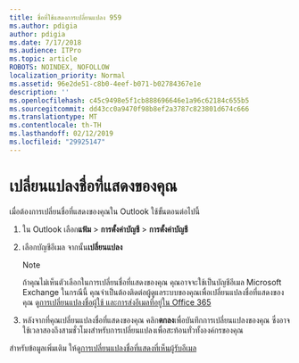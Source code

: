 ```yaml
---
title: ชื่อที่ใช้แสดงการเปลี่ยนแปลง 959
ms.author: pdigia
author: pdigia
ms.date: 7/17/2018
ms.audience: ITPro
ms.topic: article
ROBOTS: NOINDEX, NOFOLLOW
localization_priority: Normal
ms.assetid: 96e2de51-c8b0-4eef-b071-b02784367e1e
description: ''
ms.openlocfilehash: c45c9498e5f1cb888696646e1a96c62184c655b5
ms.sourcegitcommit: dd43cc0a9470f98b8ef2a3787c823801d674c666
ms.translationtype: MT
ms.contentlocale: th-TH
ms.lasthandoff: 02/12/2019
ms.locfileid: "29925147"
---
```

# <a name="change-your-display-name"></a>เปลี่ยนแปลงชื่อที่แสดงของคุณ
  
เมื่อต้องการเปลี่ยนชื่อที่แสดงของคุณใน Outlook ใช้ขั้นตอนต่อไปนี้
  
1. ใน Outlook เลือก**แฟ้ม** \> **การตั้งค่าบัญชี** \> **การตั้งค่าบัญชี**
    
2. เลือกบัญชีอีเมล จากนั้น**เปลี่ยนแปลง**
    
    > [!NOTE]
    > ถ้าคุณไม่เห็นตัวเลือกในการเปลี่ยนชื่อที่แสดงของคุณ คุณอาจจะใช้เป็นบัญชีอีเมล Microsoft Exchange ในกรณีนี้ คุณจำเป็นต้องติดต่อผู้ดูแลระบบของคุณเพื่อเปลี่ยนแปลงชื่อที่แสดงของคุณ ดู[การเปลี่ยนแปลงชื่อผู้ใช้ และการส่งอีเมลที่อยู่ใน Office 365](https://support.office.com/article/fb5ac074-e203-4e1f-9843-b9d1a3e03297.aspx) 
  
3. หลังจากที่คุณเปลี่ยนแปลงชื่อที่แสดงของคุณ คลิก**ตกลง**เพื่อบันทึกการเปลี่ยนแปลงของคุณ ซึ่งอาจใช้เวลาสองถึงสามชั่วโมงสำหรับการเปลี่ยนแปลงเพื่อสะท้อนทั่วทั้งองค์กรของคุณ 
    
สำหรับข้อมูลเพิ่มเติม ให้ดู[การเปลี่ยนแปลงชื่อที่แสดงที่เห็นผู้รับอีเมล](https://support.office.com/article/2b53331a-ba2a-4803-88dc-ac9fe376c8a9.aspx)
  

